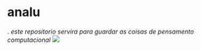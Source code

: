 # analu
. _este repositorio servira para guardar as coisas de pensamento computacional_
![](https://media1.tenor.com/m/EeloF6xUk2gAAAAC/hello-kitty-hello-kitty-maromba.gif)
